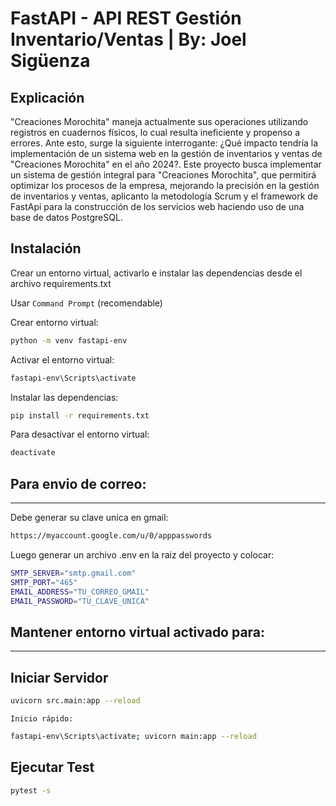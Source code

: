 FastAPI - API REST Gestión Inventario/Ventas | By: Joel Sigüenza
================================================================

Explicación
-----------
"Creaciones Morochita" maneja actualmente sus operaciones utilizando registros en cuadernos físicos, lo cual resulta ineficiente y propenso a errores. Ante esto, surge la siguiente interrogante: ¿Qué impacto tendría la implementación de un sistema web en la gestión de inventarios y ventas de "Creaciones Morochita" en el año 2024?.
Este proyecto busca implementar un sistema de gestión integral para "Creaciones Morochita", que permitirá optimizar los procesos de la empresa, mejorando la precisión en la gestión de inventarios y ventas, aplicanto la metodología Scrum y el framework de FastApi para la construcción de los servicios web haciendo uso de una base de datos PostgreSQL.

Instalación
-----------

Crear un entorno virtual, activarlo e instalar las dependencias desde el archivo requirements.txt

Usar `Command Prompt` (recomendable)

Crear entorno virtual:

```sh
python -m venv fastapi-env
```

Activar el entorno virtual:

```sh
fastapi-env\Scripts\activate
```

Instalar las dependencias:

```sh
pip install -r requirements.txt
```

Para desactivar el entorno virtual:

```sh
deactivate
```

## Para envio de correo:
------------------------

Debe generar su clave unica en gmail: 

```sh
https://myaccount.google.com/u/0/apppasswords
```

Luego generar un archivo .env en la raiz del proyecto y colocar:

```sh
SMTP_SERVER="smtp.gmail.com"
SMTP_PORT="465"
EMAIL_ADDRESS="TU_CORREO_GMAIL"
EMAIL_PASSWORD="TU_CLAVE_UNICA"
```

## Mantener entorno virtual activado para:
------------------------------------------

Iniciar Servidor
----------------

```sh
uvicorn src.main:app --reload
```

`Inicio rápido:`

```sh
fastapi-env\Scripts\activate; uvicorn main:app --reload
```

Ejecutar Test
-------------

```sh
pytest -s
```